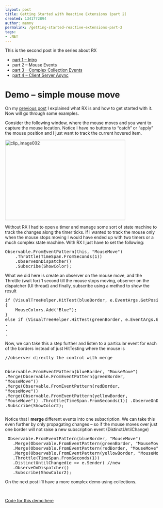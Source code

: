 ```yaml
---
layout: post
title: Getting Started with Reactive Extensions (part 2)
created: 1341772894
author: menny
permalink: /getting-started-reactive-extensions-part-2
tags:
- .NET
---
```

<p>This is the second post in the series about RX
<ul>
<li><a href="http://www.onemenny.com/blog/getting-started-with-reactive-extensions/">part 1 – Intro</a>
<li>part 2 – Mouse Events
<li><a href="http://www.onemenny.com/blog/getting-started-with-reactive-extensions-part-3/">part 3 – Complex Collection Events</a>
<li><a href="http://www.onemenny.com/blog/getting-started-with-reactive-extensions-part-4/">part 4 – Client Server Async</a></li>
</ul>
<h1>Demo – simple mouse move</h1>
<p>On my <a href="http://www.onemenny.com/blog/getting-started-with-reactive-extensions/">previous post</a> I explained what RX is and how to get started with it. Now will go through some examples.
<p>Consider the following window, where the mouse moves and you want to capture the mouse location. Notice I have no buttons to “catch” or “apply” the mouse position and I just want to track the current hovered item.
<p><a href="http://www.onemenny.com/blog/wp-content/uploads/2012/07/clip_image002.jpg"><img style="background-image: none; border-right-width: 0px; padding-left: 0px; padding-right: 0px; display: inline; border-top-width: 0px; border-bottom-width: 0px; border-left-width: 0px; padding-top: 0px" title="clip_image002" border="0" alt="clip_image002" src="http://www.onemenny.com/blog/wp-content/uploads/2012/07/clip_image002_thumb.jpg" width="396" height="265"></a>
<p>Without RX I had to open a timer and manage some sort of state machine to track the changes along the timer ticks. If I wanted to track the mouse only when the mouse stops moving I would have ended up with two timers or a much complex state machine. With RX I just have to set the following:</p>
<pre class="brush: csharp;">Observable.FromEventPattern<MouseEventArgs>(this, "MouseMove")
    .Throttle(TimeSpan.FromSeconds(1))
    .ObserveOnDispatcher()
    .Subscribe(ShowColor);
</pre>
<p>What we did here is create an observer on the mouse move, and the Throttle (wait for) 1 second till the mouse stops moving, observer on the dispatcher (UI thread) and finally, subscribe using a method to show the result</p>
<pre class="brush: csharp;">if (VisualTreeHelper.HitTest(blueBorder, e.EventArgs.GetPosition(blueBorder)) != null)
{
    MouseColors.Add("Blue");
}
else if (VisualTreeHelper.HitTest(greenBorder, e.EventArgs.GetPosition(greenBorder)) != null)
.
.
.
</pre>
<p>Now, we can take this a step further and listen to a particular event for each of the borders instead of just HitTesting where the mouse is</p>
<pre class="brush: csharp;">//observer directly the control with merge

Observable.FromEventPattern<MouseEventArgs>(blueBorder, "MouseMove")
    .Merge(Observable.FromEventPattern<MouseEventArgs>(greenBorder, "MouseMove"))
    .Merge(Observable.FromEventPattern<MouseEventArgs>(redBorder, "MouseMove"))
    .Merge(Observable.FromEventPattern<MouseEventArgs>(yellowBorder, "MouseMove"))
    .Throttle(TimeSpan.FromSeconds(1))
    .ObserveOnDispatcher()
    .Subscribe(ShowColor2);
</pre>
<p>Notice that I <strong>merge </strong>different events into one subscription. We can take this even further by only propagating changes – so if the mouse moves over just one border will not raise a new subscription event (DistinctUntilChange)</p>
<pre class="brush: csharp;"> Observable.FromEventPattern<MouseEventArgs>(blueBorder, "MouseMove")
   .Merge(Observable.FromEventPattern<MouseEventArgs>(greenBorder, "MouseMove"))
   .Merge(Observable.FromEventPattern<MouseEventArgs>(redBorder, "MouseMove"))
   .Merge(Observable.FromEventPattern<MouseEventArgs>(yellowBorder, "MouseMove"))
   .Throttle(TimeSpan.FromSeconds(1))
   .DistinctUntilChanged(e => e.Sender) //new 
   .ObserveOnDispatcher()
   .Subscribe(ShowColor2);
</pre>
<p>On the next post I’ll have a more complex demo using collections. </p>
<p> </p>
<p><a href="http://www.onemenny.com/blog/wp-content/uploads/2012/07/RxWpfDemoMouseMove.rar">Code for this demo here</a></p>
